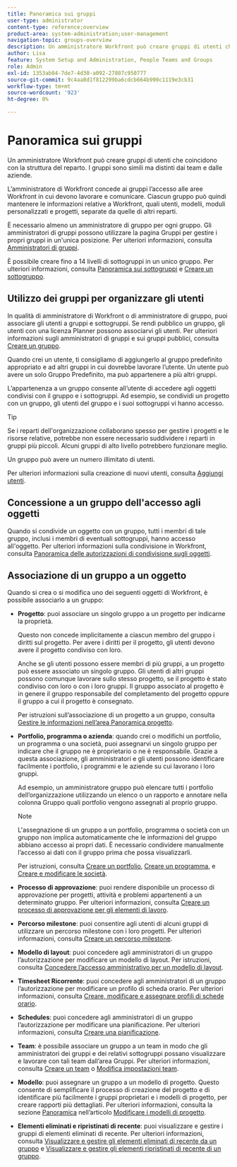 ```yaml
---
title: Panoramica sui gruppi
user-type: administrator
content-type: reference;overview
product-area: system-administration;user-management
navigation-topic: groups-overview
description: Un amministratore Workfront può creare gruppi di utenti che coincidono con la struttura del reparto. I gruppi sono simili ma distinti dai team e dalle aziende.
author: Lisa
feature: System Setup and Administration, People Teams and Groups
role: Admin
exl-id: 1353ab04-7de7-4d30-a092-27807c950777
source-git-commit: 9c4aa8d1f812299ba6cdcb664b990c1119e3cb31
workflow-type: tm+mt
source-wordcount: '923'
ht-degree: 0%

---
```


# Panoramica sui gruppi

Un amministratore Workfront può creare gruppi di utenti che coincidono con la struttura del reparto. I gruppi sono simili ma distinti dai team e dalle aziende.

L’amministratore di Workfront concede ai gruppi l’accesso alle aree Workfront in cui devono lavorare e comunicare. Ciascun gruppo può quindi mantenere le informazioni relative a Workfront, quali utenti, modelli, moduli personalizzati e progetti, separate da quelle di altri reparti.

È necessario almeno un amministratore di gruppo per ogni gruppo. Gli amministratori di gruppi possono utilizzare la pagina Gruppi per gestire i propri gruppi in un&#39;unica posizione. Per ulteriori informazioni, consulta [Amministratori di gruppi](../../../administration-and-setup/manage-groups/group-roles/group-administrators.md).

È possibile creare fino a 14 livelli di sottogruppi in un unico gruppo. Per ulteriori informazioni, consulta [Panoramica sui sottogruppi](../../../administration-and-setup/manage-groups/groups-overview/subgroups.md) e [Creare un sottogruppo](../../../administration-and-setup/manage-groups/create-and-manage-subgroups/create-a-subgroup.md).

## Utilizzo dei gruppi per organizzare gli utenti

In qualità di amministratore di Workfront o di amministratore di gruppo, puoi associare gli utenti a gruppi e sottogruppi. Se rendi pubblico un gruppo, gli utenti con una licenza Planner possono associarvi gli utenti. Per ulteriori informazioni sugli amministratori di gruppi e sui gruppi pubblici, consulta [Creare un gruppo](../../../administration-and-setup/manage-groups/create-and-manage-groups/create-a-group.md).

Quando crei un utente, ti consigliamo di aggiungerlo al gruppo predefinito appropriato e ad altri gruppi in cui dovrebbe lavorare l’utente. Un utente può avere un solo Gruppo Predefinito, ma può appartenere a più altri gruppi.

L’appartenenza a un gruppo consente all’utente di accedere agli oggetti condivisi con il gruppo e i sottogruppi. Ad esempio, se condividi un progetto con un gruppo, gli utenti del gruppo e i suoi sottogruppi vi hanno accesso.

>[!TIP]
>
>Se i reparti dell&#39;organizzazione collaborano spesso per gestire i progetti e le risorse relative, potrebbe non essere necessario suddividere i reparti in gruppi più piccoli. Alcuni gruppi di alto livello potrebbero funzionare meglio.

Un gruppo può avere un numero illimitato di utenti.

Per ulteriori informazioni sulla creazione di nuovi utenti, consulta [Aggiungi utenti](../../../administration-and-setup/add-users/add-users.md).

## Concessione a un gruppo dell&#39;accesso agli oggetti

Quando si condivide un oggetto con un gruppo, tutti i membri di tale gruppo, inclusi i membri di eventuali sottogruppi, hanno accesso all&#39;oggetto. Per ulteriori informazioni sulla condivisione in Workfront, consulta [Panoramica delle autorizzazioni di condivisione sugli oggetti](../../../workfront-basics/grant-and-request-access-to-objects/sharing-permissions-on-objects-overview.md).

## Associazione di un gruppo a un oggetto

Quando si crea o si modifica uno dei seguenti oggetti di Workfront, è possibile associarlo a un gruppo:

* **Progetto**: puoi associare un singolo gruppo a un progetto per indicarne la proprietà.

  Questo non concede implicitamente a ciascun membro del gruppo i diritti sul progetto. Per avere i diritti per il progetto, gli utenti devono avere il progetto condiviso con loro.

  Anche se gli utenti possono essere membri di più gruppi, a un progetto può essere associato un singolo gruppo. Gli utenti di altri gruppi possono comunque lavorare sullo stesso progetto, se il progetto è stato condiviso con loro o con i loro gruppi. Il gruppo associato al progetto è in genere il gruppo responsabile del completamento del progetto oppure il gruppo a cui il progetto è consegnato.

  Per istruzioni sull’associazione di un progetto a un gruppo, consulta [Gestire le informazioni nell’area Panoramica progetto](../../../manage-work/projects/manage-projects/understand-project-overview-area.md).

* **Portfolio, programma o azienda**: quando crei o modifichi un portfolio, un programma o una società, puoi assegnarvi un singolo gruppo per indicare che il gruppo ne è proprietario o ne è responsabile. Grazie a questa associazione, gli amministratori e gli utenti possono identificare facilmente i portfolio, i programmi e le aziende su cui lavorano i loro gruppi.

  Ad esempio, un amministratore gruppo può elencare tutti i portfolio dell’organizzazione utilizzando un elenco o un rapporto e annotare nella colonna Gruppo quali portfolio vengono assegnati al proprio gruppo.

  >[!NOTE]
  >
  >L&#39;assegnazione di un gruppo a un portfolio, programma o società con un gruppo non implica automaticamente che le informazioni del gruppo abbiano accesso ai propri dati. È necessario condividere manualmente l’accesso ai dati con il gruppo prima che possa visualizzarli.

  Per istruzioni, consulta [Creare un portfolio](../../../manage-work/portfolios/create-and-manage-portfolios/create-portfolios.md), [Creare un programma](../../../manage-work/portfolios/create-and-manage-programs/create-program.md), e [Creare e modificare le società](../../../administration-and-setup/set-up-workfront/organizational-setup/create-and-edit-companies.md).

* **Processo di approvazione**: puoi rendere disponibile un processo di approvazione per progetti, attività e problemi appartenenti a un determinato gruppo. Per ulteriori informazioni, consulta [Creare un processo di approvazione per gli elementi di lavoro](../../../administration-and-setup/customize-workfront/configure-approval-milestone-processes/create-approval-processes.md).
* **Percorso milestone**: puoi consentire agli utenti di alcuni gruppi di utilizzare un percorso milestone con i loro progetti. Per ulteriori informazioni, consulta [Creare un percorso milestone](../../../administration-and-setup/customize-workfront/configure-approval-milestone-processes/create-milestone-path.md).
* **Modello di layout**: puoi concedere agli amministratori di un gruppo l’autorizzazione per modificare un modello di layout. Per istruzioni, consulta [Concedere l’accesso amministrativo per un modello di layout](../../../administration-and-setup/customize-workfront/use-layout-templates/grant-admin-access-layout-template.md).

* **Timesheet Ricorrente**: puoi concedere agli amministratori di un gruppo l’autorizzazione per modificare un profilo di scheda orario. Per ulteriori informazioni, consulta [Creare, modificare e assegnare profili di schede orario](../../../timesheets/create-and-manage-timesheets/create-timesheet-profiles.md).

* **Schedules**: puoi concedere agli amministratori di un gruppo l’autorizzazione per modificare una pianificazione. Per ulteriori informazioni, consulta [Creare una pianificazione](../../../administration-and-setup/set-up-workfront/configure-timesheets-schedules/create-schedules.md).
* **Team**: è possibile associare un gruppo a un team in modo che gli amministratori dei gruppi e dei relativi sottogruppi possano visualizzare e lavorare con tali team dall’area Gruppi. Per ulteriori informazioni, consulta [Creare un team](../../../people-teams-and-groups/create-and-manage-teams/create-a-team.md) o [Modifica impostazioni team](../../../people-teams-and-groups/create-and-manage-teams/edit-team-settings.md).
* **Modello**: puoi assegnare un gruppo a un modello di progetto. Questo consente di semplificare il processo di creazione del progetto e di identificare più facilmente i gruppi proprietari e i modelli di progetto, per creare rapporti più dettagliati. Per ulteriori informazioni, consulta la sezione [Panoramica](../../../manage-work/projects/create-and-manage-templates/edit-templates.md#overview) nell’articolo [Modificare i modelli di progetto](../../../manage-work/projects/create-and-manage-templates/edit-templates.md).

* **Elementi eliminati e ripristinati di recente**: puoi visualizzare e gestire i gruppi di elementi eliminati di recente. Per ulteriori informazioni, consulta [Visualizzare e gestire gli elementi eliminati di recente da un gruppo](../../../administration-and-setup/manage-groups/work-with-group-objects/view-manage-groups-recently-deleted-objects.md) e [Visualizzare e gestire gli elementi ripristinati di recente di un gruppo](../../../administration-and-setup/manage-groups/work-with-group-objects/view-manage-groups-recently-restored-objects.md).
